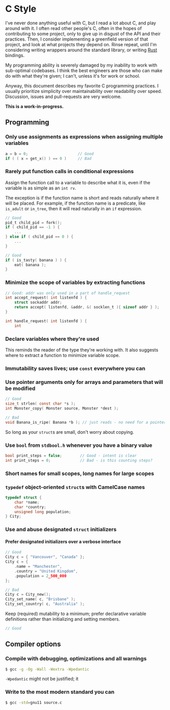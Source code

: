 # C Style

I've never done anything useful with C, but I read a lot about C, and play around with it. I often read other people's C, often in the hopes of contributing to some project, only to give up in disgust of the API and their practices. Then, I consider implementing a greenfield version of that project, and look at what projects they depend on. Rinse repeat, until I'm considering writing wrappers around the standard library, or writing [Rust](http://www.rust-lang.org/) bindings.

My programming ability is severely damaged by my inability to work with sub-optimal codebases. I think the best engineers are those who can make do with what they're given; I can't, unless it's for work or school.

Anyway, this document describes my favorite C programming practices. I usually prioritize simplicity over maintainability over readability over speed. Discussion, issues and pull-requests are very welcome.

**This is a work-in-progress.**


## Programming

### Only use assignments as expressions when assigning multiple variables

``` c
a = b = 0;                      // Good
if ( ( x = get_x() ) == 0 )     // Bad
```

### Rarely put function calls in conditional expressions

Assign the function call to a variable to describe what it is, even if the variable is as simple as an `int rv`.

The exception is if the function name is short and reads naturally where it will be placed. For example, if the function name is a predicate, like `is_adult` or `in_tree`, then it will read naturally in an `if` expression.

``` c
// Good
pid_t child_pid = fork();
if ( child_pid == -1 ) {
    ...
} else if ( child_pid == 0 ) {
    ...
}

// Good
if ( is_tasty( banana ) ) {
    eat( banana );
}
```

### Minimize the scope of variables by extracting functions

``` c
// Good: addr was only used in a part of handle_request
int accept_request( int listenfd ) {
    struct sockaddr addr;
    return accept( listenfd, &addr, &( socklen_t ){ sizeof addr } );
}

int handle_request( int listenfd ) {
    int 

```

### Declare variables where they're used

This reminds the reader of the type they're working with. It also suggests where to extract a function to minimize variable scope.

### Immutability saves lives; use `const` everywhere you can

### Use pointer arguments only for arrays and parameters that will be modified

``` c
// Good
size_t strlen( const char *s );
int Monster_copy( Monster source, Monster *dest );

// Bad
void Banana_is_ripe( Banana *b ); // just reads - no need for a pointer!
```

So long as your `struct`s are small, don't worry about copying.

### Use `bool` from `stdbool.h` whenever you have a binary value

``` c
bool print_steps = false;        // Good - intent is clear
int print_steps = 0;             // Bad - is this counting steps?
```

### Short names for small scopes, long names for large scopes

### `typedef` object-oriented `struct`s with CamelCase names

``` c
typedef struct {
    char *name;
    char *country;
    unsigned long population;
} City;
```

### Use and abuse designated `struct` initializers

#### Prefer designated initializers over a verbose interface

``` c
// Good
City c = { "Vancouver", "Canada" };
City c = {
    .name = "Manchester",
    .country = "United Kingdom",
    .population = 2_500_000
};

// Bad
City c = City_new();
City_set_name( c, "Brisbane" );
City_set_country( c, "Australia" );
```

Keep (required) mutability to a minimum; prefer declarative variable definitions rather than initializing and setting members.

``` c
// Good

```

## Compiler options

### Compile with debugging, optimizations and all warnings

``` sh
$ gcc -g -Og -Wall -Wextra -Wpedantic
```

`-Wpedantic` might not be justified; it

### Write to the most modern standard you can

``` sh
$ gcc -std=gnu11 source.c
```
